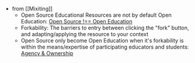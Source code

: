 - from [[Mixiting]]
	- Open Source Educational Resources are not by default Open Education: [Open Source !== Open Education](((63f61887-d67b-4632-91d9-9b7ed2f1c0ff)))
	- Forkability: The barriers to entry between clicking the "fork" button, and adapting/applying the resource to your context
	- Open Source only become Open Education when it's forkability is within the means/expertise of participating educators and students: [Agency & Ownership](((63f606ee-85f7-42d7-aba8-d572e11010f0)))